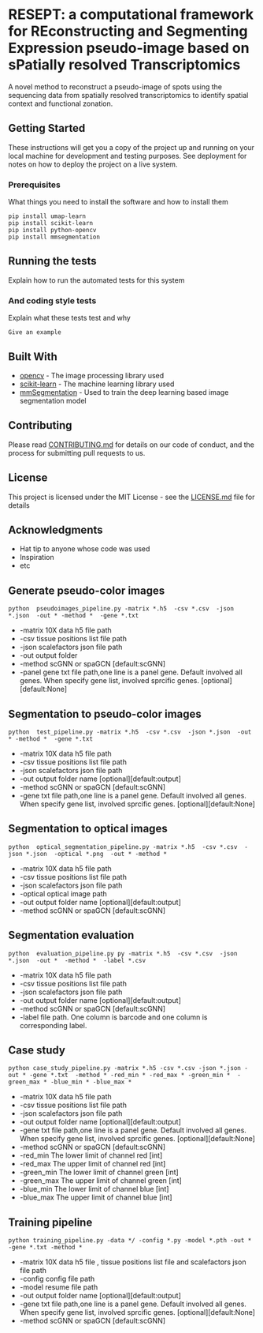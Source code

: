 # RESEPT: a computational framework for REconstructing and Segmenting Expression pseudo-image based on sPatially resolved Transcriptomics
 
A novel method to reconstruct a pseudo-image of spots using the sequencing data from spatially resolved transcriptomics to identify spatial context and functional zonation.
 
## Getting Started
 
These instructions will get you a copy of the project up and running on your local machine for development and testing purposes. See deployment for notes on how to deploy the project on a live system.
 
### Prerequisites
 
What things you need to install the software and how to install them
 
```
pip install umap-learn
pip install scikit-learn
pip install python-opencv
pip install mmsegmentation
```
 
## Running the tests
 
Explain how to run the automated tests for this system
 
### And coding style tests
 
Explain what these tests test and why
 
```
Give an example
```
 
## Built With
 
* [opencv](https://opencv.org/) - The image processing library used
* [scikit-learn](https://scikit-learn.org/stable/) - The machine learning library used
* [mmSegmentation](https://github.com/open-mmlab/mmsegmentation) - Used to train the deep learning based image segmentation model
 
## Contributing

Please read [CONTRIBUTING.md](https://gist.github.com/PurpleBooth/b24679402957c63ec426) for details on our code of conduct, and the process for submitting pull requests to us.
  
## License
 
This project is licensed under the MIT License - see the [LICENSE.md](LICENSE.md) file for details
 
## Acknowledgments
 
* Hat tip to anyone whose code was used
* Inspiration
* etc

## Generate pseudo-color images
```
python  pseudoimages_pipeline.py -matrix *.h5  -csv *.csv  -json *.json  -out * -method *  -gene *.txt
```
* -matrix  10X data h5 file path
* -csv tissue positions list file path
* -json scalefactors json file path
* -out output folder
* -method scGNN or spaGCN  [default:scGNN]
* -panel gene txt file path,one line is a panel gene. Default involved all genes. When specify gene list, involved sprcific genes. [optional][default:None]


## Segmentation to pseudo-color images
```
python  test_pipeline.py -matrix *.h5  -csv *.csv  -json *.json  -out * -method *  -gene *.txt
```
* -matrix  10X data h5 file path
* -csv tissue positions list file path
* -json scalefactors json file path
* -out output folder name [optional][default:output]
* -method scGNN or spaGCN  [default:scGNN]
* -gene txt file path,one line is a panel gene. Default involved all genes. When specify gene list, involved sprcific genes. [optional][default:None]


## Segmentation to optical images 
```
python  optical_segmentation_pipeline.py -matrix *.h5  -csv *.csv  -json *.json  -optical *.png  -out * -method * 
```
* -matrix  10X data h5 file path
* -csv tissue positions list file path
* -json scalefactors json file path
* -optical optical image path
* -out output folder name [optional][default:output]
* -method scGNN or spaGCN  [default:scGNN]


## Segmentation evaluation 
```
python  evaluation_pipeline.py py -matrix *.h5  -csv *.csv  -json *.json  -out *  -method *  -label *.csv
```
* -matrix  10X data h5 file path
* -csv tissue positions list file path
* -json scalefactors json file path
* -out output folder name [optional][default:output]
* -method scGNN or spaGCN  [default:scGNN]
* -label file path. One column is barcode and one column is corresponding label.

## Case study
```
python case_study_pipeline.py -matrix *.h5 -csv *.csv -json *.json -out * -gene *.txt  -method * -red_min * -red_max * -green_min *  -green_max * -blue_min * -blue_max *
```
* -matrix  10X data h5 file path
* -csv tissue positions list file path
* -json scalefactors json file path
* -out output folder name [optional][default:output]
* -gene txt file path,one line is a panel gene. Default involved all genes. When specify gene list, involved sprcific genes. [optional][default:None]
* -method scGNN or spaGCN  [default:scGNN]
* -red_min The lower limit of channel red [int]
* -red_max The upper limit of channel red [int]
* -green_min The lower limit of channel green [int]
* -green_max The upper limit of channel green [int]
* -blue_min The lower limit of channel blue [int]
* -blue_max The upper limit of channel blue [int]

## Training pipeline
```
python training_pipeline.py -data */ -config *.py -model *.pth -out * -gene *.txt -method * 
```
* -matrix  10X data h5 file , tissue positions list file and scalefactors json file path
* -config config file path
* -model resume file path
* -out output folder name [optional][default:output]
* -gene txt file path,one line is a panel gene. Default involved all genes. When specify gene list, involved sprcific genes. [optional][default:None]
* -method scGNN or spaGCN  [default:scGNN]

